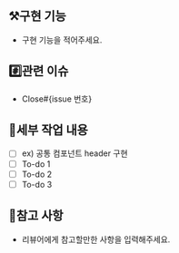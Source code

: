 <!--

PR 제목 예시

title : [feat] 소셜 로그인 기능 구현

-->

## ⚒️구현 기능

- 구현 기능을 적어주세요.

## #️⃣관련 이슈

- Close#{issue 번호}

## 📝세부 작업 내용

- [ ] ex) 공통 컴포넌트 header 구현
- [ ] To-do 1
- [ ] To-do 2
- [ ] To-do 3

## 💬참고 사항

- 리뷰어에게 참고할만한 사항을 입력해주세요.
